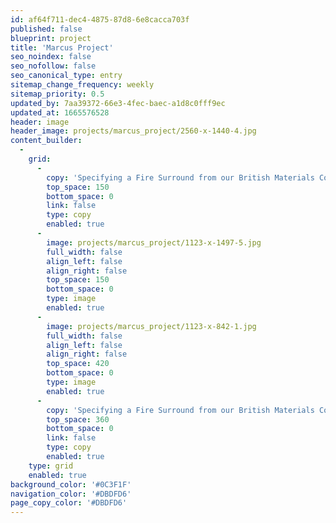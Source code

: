```yaml
---
id: af64f711-dec4-4875-87d8-6e8cacca703f
published: false
blueprint: project
title: 'Marcus Project'
seo_noindex: false
seo_nofollow: false
seo_canonical_type: entry
sitemap_change_frequency: weekly
sitemap_priority: 0.5
updated_by: 7aa39372-66e3-4fec-baec-a1d8c0fff9ec
updated_at: 1665576528
header: image
header_image: projects/marcus_project/2560-x-1440-4.jpg
content_builder:
  -
    grid:
      -
        copy: 'Specifying a Fire Surround from our British Materials Collection is an opportunity to introduce a unique element to the interior design of a room and enjoy a timeless reminder of the archaeological history of our national landscape, whilst fostering homegrown artisanal masonry skills and our domestic quarrying industry.'
        top_space: 150
        bottom_space: 0
        link: false
        type: copy
        enabled: true
      -
        image: projects/marcus_project/1123-x-1497-5.jpg
        full_width: false
        align_left: false
        align_right: false
        top_space: 150
        bottom_space: 0
        type: image
        enabled: true
      -
        image: projects/marcus_project/1123-x-842-1.jpg
        full_width: false
        align_left: false
        align_right: false
        top_space: 420
        bottom_space: 0
        type: image
        enabled: true
      -
        copy: 'Specifying a Fire Surround from our British Materials Collection is an opportunity to introduce a unique element to the interior design of a room and enjoy a timeless reminder of the archaeological history of our national landscape, whilst fostering homegrown artisanal masonry skills and our domestic quarrying industry.'
        top_space: 360
        bottom_space: 0
        link: false
        type: copy
        enabled: true
    type: grid
    enabled: true
background_color: '#0C3F1F'
navigation_color: '#DBDFD6'
page_copy_color: '#DBDFD6'
---
```

